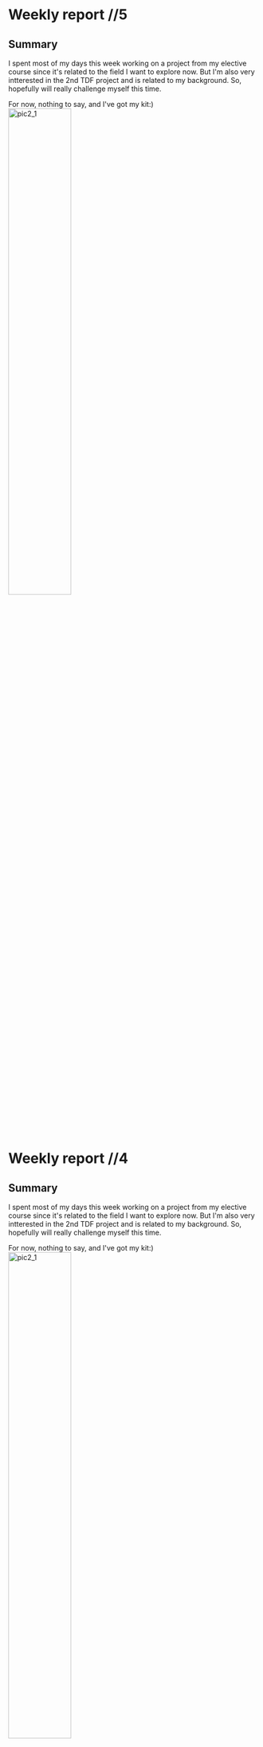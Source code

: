 # Weekly report //5

## Summary

I spent most of my days this week working on a project from my elective course since it's related to the field I want to explore now. But I'm also very intterested in the 2nd TDF project and is related to my background. So, hopefully will really challenge myself this time.

For now, nothing to say, and I've got my kit:)
<br/>
<img src="weekly-reports/week-5/5_1.JPG" alt="pic2_1" width="50%">


<br/>
<br/>
<br/>
<br/>
<br/>

# Weekly report //4

## Summary

I spent most of my days this week working on a project from my elective course since it's related to the field I want to explore now. But I'm also very intterested in the 2nd TDF project and is related to my background. So, hopefully will really challenge myself this time.

For now, nothing to say, and I've got my kit:)
<br/>
<img src="weekly-reports/week-4/4_1.JPG" alt="pic2_1" width="50%">




<br/>
<br/>
<br/>
<br/>
<br/>

# Weekly report //3

Finally made it! :D

<img src="weekly-reports/3_1.JPG" alt="pic2_1" width="50%">

## Reflections

This week was a bit easier (hopefully made some progress), I watched TJ's youtube tutorial for the simpler version of the cell phone stand and it made a lot of things indeed clearer. Untill now I didn't understand why do we always have an additional data structure to store some value, but it seems that it just makes it easier to navigate in the file and now "what stores what" kinf of things (since you also usually give some name for this data structure containing a point/plane/shape/etc.).. 
<br/><br/>
Also Fareha helped me a lot with my final laser cut, she had a same issue with the stand being loose and unstable, so she suggested me to decrease material thickness from 6mm to 5mm which makes the holes actually a bit smaller than the needed size, but a rubber hammer makes everything perfect at the end.

## Process
As said, first started with TJ's tutorial:

<img src="weekly-reports/3_2.png" alt="pic2_1" width="50%">
<br/>
<br/>
And was simultaneously analyzing the provided Rhino and grasshoper projects:

<img src="weekly-reports/3_3.png" alt="pic2_1" width="50%">
<br/>
<br/>
And, after understanding the basic navigation inside the software, I decided to make my own slightly customized stand. Actually my last cut fit my smartphone quite well, but it was a bit uncomfortable since it had parts of frame from above, making it a bit difficult to insert a phone, and as was said it was also a little bit loose and unstable:
<img src="weekly-reports/3_4.png" alt="pic2_1" width="50%">

<br/>
<br/>
I adjusted the provided project in the way I wanted the stand to be:
<img src="weekly-reports/3_5.png" alt="pic2_1" width="50%">
<br/>
<br/>
Made my 3rd cut:
<img src="weekly-reports/3g_2.gif" alt="pic2_1" width="50%">
<br/>
<br/>
and here is the result:
<img src="weekly-reports/3g_1.gif" alt="pic2_1" width="50%">



<br/>
<br/>
<br/>
<br/>
<br/>



# Weekly report //2

## Reflections

For this week, I worked on the laser cut handle, last class it didn't really cut through, and I should have checked that before removing one piece (so that I could laser cut it again), but now at least I know how to do that properly. I'm still struggling with the Rhino and grashoper.. 

## Process
Last time, my laser-cut failed, it looked okay at the beginning:

<img src="weekly-reports/2_1.JPG" alt="pic2_1" width="50%">


but when I looked at the back side it was aparent that it didn't cut through:

<img src="weekly-reports/2_2.JPG" alt="pic2_1" width="50%">


So I used a box cutter to cut them manually by hand:


<img src="weekly-reports/2_3.JPG" alt="pic2_1" width="50%">



# Weekly report //1

## Reflections

Overall, I learnt that it’s VERY important to start working on the project and homeworks ASAP, and my first laser cut printing attempt shows this, but it’s still okay, glad that I learnt this early enough.
There were lots of things this first week, so needed some time to adjust..

## Process
First, I just opened the Rhino and was trying to figure out the way to change things:

![1st img](weekly-reports/1.png)  


Then I realized that I was looking at a wrong file haha, so asked Vidit and he suggested me to look at the CellPhoneStandModel_all file; so here I was on the right path:

![5th img](weekly-reports/5.png)  


I made some small changes, baked the file and exported the .ai file:

![6th img](weekly-reports/6.png)  


Then I passed the quiz for the laser cutting printers at the 2nd attempt (now I know that you cannot leave a laser cutter while it's printing:D):

![2nd img](weekly-reports/2.png)   



At Jacobs, had some issues with signing in to Creative Cloud:

![8th img](weekly-reports/8.JPG)  


For some reason the dimensions were shrinked when I opened the file on Illustrator at the lab machine, so this is what I got:

![9th img](weekly-reports/9.JPG)  



Also, because it was shrinked, the thinkness of the material wasn't suitable for the model:

![10th img](weekly-reports/10.JPG)  



# Hello DES INV 202 Student!
Welcome to your new GitHub repository! 

If you’re new to GitHub, you can think of this as a shared file space (like a Google Drive folder, or a like a USB drive that’s hosted online.) 

This is your space to store project files, videos, PDFs, notes, images, etc., and (hopefully, neatly) organize so it's easy for viewers (and you!) to navigate. That said, it’s super easy for you to share any file or folder with us (your TDF instructional team) - just send us the link! 

The specific file that I’m typing into right now is the **README.md** for this repo. 
##### (💡 TIP: The .md indicates that we’re using [Markdown formatting.](https://www.markdownguide.org/cheat-sheet/)) #####
<h6> (💡 TIP 2: GitHub Markdown supports <a href="https://gist.github.com/seanh/13a93686bf4c2cb16e658b3cf96807f2"> <em>HTML formatting</em> too, including emojis 😄</a>, in case that helps!) </h6>

### :star: Whatever you write in your **README.md** will show up on the “front page” of your GitHub repo. This is where we’ll be looking for your [weekly progress reports](https://github.com/Berkeley-MDes/desinv-202/wiki/3.0-Weekly-Submissions). They might look something like this: ###
---
# Example Report 1 - Week of 08/21/2023 #
This week, I designed a cool phone stand made of rocks. Check out all my cool sketches and progress photos from this week below, etc., etc....

<img width="200" alt="Cool Phone Stand made of rocks" src="https://github.com/s-almeda/tdf-template-repo/assets/21287693/bc2f1864-af5a-456d-9a71-e1d80d51190c">

---

or, if you prefer, you can create separate files and link to them here, like so:

---
[Example Report 1](weekly-reports/example-report-1.md)
---

Either way, it's time to start making this space your own! If you want to save these instructions -- Don't worry, I already copied them over to another file for you [here.](welcomeREADME.md) So feel empowered to delete everything in this README.md and start documenting! 

sparkles,

your TDF TA, shm :sparkles:

PS: let me know if you have any questions!!

--- 
PPS: 
## Quick Links, compiled here for your convenience: ##

- [TDF Wiki](https://github.com/Berkeley-MDes/desinv-202/wiki) - the ultimate source for truth and information about the course and assignments
- [Google Drive Folder](https://drive.google.com/drive/folders/1OjFgu4llHn-2WayQFVWRKFyOkQ_WaQRx?usp=drive_link) - slides and other resources
- [bCourses](https://bcourses.berkeley.edu/courses/1528355) - where the grading happens



